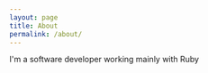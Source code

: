 ```yaml
---
layout: page
title: About
permalink: /about/
---
```


I'm a software developer working mainly with Ruby
